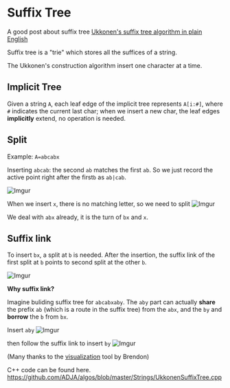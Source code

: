 Suffix Tree
===

A good post about suffix tree
[Ukkonen's suffix tree algorithm in plain English](https://stackoverflow.com/questions/9452701/ukkonens-suffix-tree-algorithm-in-plain-english)

Suffix tree is a "trie" which stores all the suffices of a string.

The Ukkonen's construction algorithm insert one character at a time.

Implicit Tree
---
Given a string `A`, each leaf edge of the implicit tree represents `A[i:#]`, where `#` indicates the current last char; when we insert a new char, the leaf edges **implicitly** extend, no operation is needed.

Split
---
Example: `A=abcabx`

Inserting `abcab`: the second `ab` matches the first `ab`. So we just record the active point right after the first`b` as `ab|cab`.

![Imgur](https://i.imgur.com/n7c2xx8.png)

When we insert `x`, there is no matching letter, so we need to split
![Imgur](https://i.imgur.com/BGIgKA5.png)

We deal with `abx` already, it is the turn of `bx` and `x`.

Suffix link
---
To insert `bx`, a split at `b` is needed. After the insertion, the suffix link of the first split at `b` points to second split at the other `b`.

![Imgur](https://i.imgur.com/EmRp5Rf.png)


**Why suffix link?**

Imagine buliding suffix tree for `abcabxaby`. The `aby` part can actually **share** the prefix `ab` (which is a route in the suffix tree) from the `abx`, and the `by` and **borrow** the `b` from `bx`.

Insert `aby`
![Imgur](https://i.imgur.com/3OtL7xK.png)

then follow the suffix link to insert `by`
![Imgur](https://i.imgur.com/nr6LGOa.png)

(Many thanks to the [visualization](http://brenden.github.io/ukkonen-animation/) tool by Brendon)

C++ code can be found here.
https://github.com/ADJA/algos/blob/master/Strings/UkkonenSuffixTree.cpp
